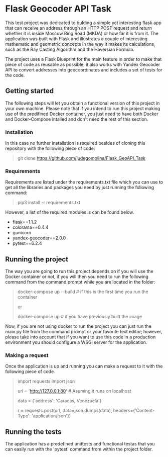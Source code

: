 # Flask Geocoder API Task

This test project was dedicated to bulding a simple yet interesting flask app that can receive an address through an HTTP POST request and return whether it is inside Moscow Ring Road (MKDA) or how far it is from it. The application was built with Flask and illustrates a couple of interesting mathematic and geometric concepts in the way it makes its calculations, such as the Ray Casting Algorithm and the Haversian Formula.

The project uses a Flask Blueprint for the main feature in order to make that piece of code as reusable as possible, it also works with Yandex Geocoder API to convert addresses into geocoordinates and includes a set of tests for the code.

## Getting started

The following steps will let you obtain a functional version of this project in your own machine. Please note that if you intend to run this project making use of the predifined Docker container, you just need to have both Docker and Docker-Compose intalled and don't need the rest of this section.

### Installation

In this case no further installation is required besides of cloning this repository with the following piece of code:

> git clone <https://github.com/judegomolina/Flask_GeoAPI_Task>

### Requirements

Requirements are listed under the requirements.txt file which you can use to get all the libraries and packages you need by just running the following command:

> pip3 install -r requirements.txt

However, a list of the required modules is can be found below.

- flask==1.1.2
- colorama==0.4.4
- gunicorn
- yandex-geocoder==2.0.0
- pytest==6.2.4

## Running the project

The way you are going to run this project depends on if you will use the Docker container or not, if you will then you need to run the following command from the command prompt while you are located in the folder:

> docker-compose up --build # if this is the first time you run the container
>
> or
>
> docker-compose up # if you have previously built the image

Now, if you are not using docker to run the project you can just run the main.py file from the command prompt or your favorite text editor; however, please take into account that if you want to use this code in a production environment you should configure a WSGI server for the application.

### Making a request

Once the application is up and running you can make a request to it with the following piece of code.

> import requests
> import json
>
> url = 'http://127.0.0.1:80' # Asuming it runs on localhost
>
> data = {'address': 'Caracas, Venezuela'}
>
> r = requests.post(url, data=json.dumps(data), headers={'Content-Type': 'application/json'})

## Running the tests

The application has a predefined unittests and functional testas that you can easily run with the 'pytest' command from within the project folder.
